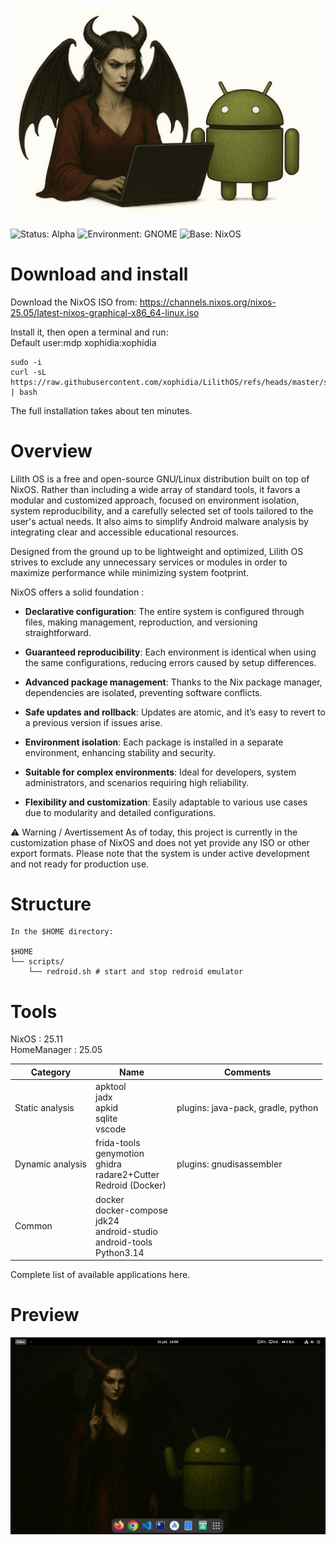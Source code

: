 



![Logo Lilith OS](logo.png)

![Status: Alpha](https://img.shields.io/badge/status-alpha-orange?style=for-the-badge)
![Environment: GNOME](https://img.shields.io/badge/environment-GNOME-4E9A06?logo=gnome&logoColor=white&style=for-the-badge)
![Base: NixOS](https://img.shields.io/badge/base-NixOS-5277C3?logo=nixos&logoColor=white&style=for-the-badge)



# Download and install

Download the NixOS ISO from:
https://channels.nixos.org/nixos-25.05/latest-nixos-graphical-x86_64-linux.iso

Install it, then open a terminal and run:  
Default user:mdp xophidia:xophidia  

```
sudo -i
curl -sL https://raw.githubusercontent.com/xophidia/LilithOS/refs/heads/master/setup.sh | bash
```

The full installation takes about ten minutes.

# Overview

Lilith OS is a free and open-source GNU/Linux distribution built on top of NixOS. Rather than including a wide array of standard tools, it favors a modular and customized approach, focused on environment isolation, system reproducibility, and a carefully selected set of tools tailored to the user's actual needs. It also aims to simplify Android malware analysis by integrating clear and accessible educational resources.

Designed from the ground up to be lightweight and optimized, Lilith OS strives to exclude any unnecessary services or modules in order to maximize performance while minimizing system footprint.

NixOS offers a solid foundation :

- **Declarative configuration**: The entire system is configured through files, making management, reproduction, and versioning straightforward.

- **Guaranteed reproducibility**: Each environment is identical when using the same configurations, reducing errors caused by setup differences.

- **Advanced package management**: Thanks to the Nix package manager, dependencies are isolated, preventing software conflicts.

- **Safe updates and rollback**: Updates are atomic, and it’s easy to revert to a previous version if issues arise.

- **Environment isolation**: Each package is installed in a separate environment, enhancing stability and security.

- **Suitable for complex environments**: Ideal for developers, system administrators, and scenarios requiring high reliability.

- **Flexibility and customization**: Easily adaptable to various use cases due to modularity and detailed configurations.

⚠️ Warning / Avertissement
As of today, this project is currently in the customization phase of NixOS and does not yet provide any ISO or other export formats.
Please note that the system is under active development and not ready for production use.

# Structure
```
In the $HOME directory:

$HOME
└── scripts/
    └── redroid.sh # start and stop redroid emulator
```

# Tools

NixOS : 25.11  
HomeManager : 25.05

| Category    | Name     | Comments     |
|---------------|---------------|---------------|
| Static analysis    | apktool<br>jadx<br>apkid<br>sqlite<br>vscode     | plugins: java-pack, gradle, python  |
| Dynamic analysis | frida-tools<br>genymotion<br>ghidra<br>radare2+Cutter<br>Redroid (Docker)   | plugins: gnudisassembler |
| Common | docker<br>docker-compose<br>jdk24<br>android-studio<br>android-tools<br>Python3.14||

Complete list of available applications here.

# Preview

![Logo Lilith OS](web_wall_lilithos.png)
